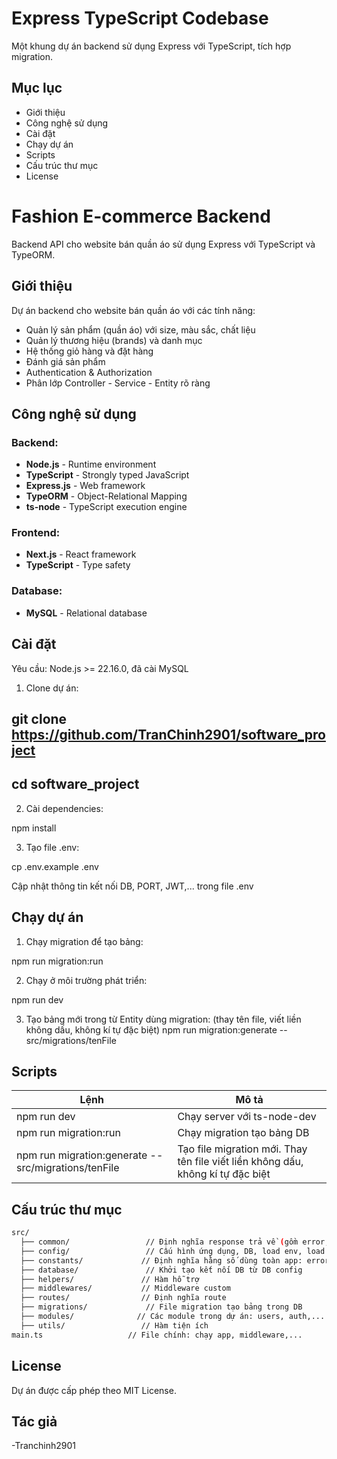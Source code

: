 # Express TypeScript Codebase

Một khung dự án backend sử dụng Express với TypeScript, tích hợp migration.

## Mục lục

- Giới thiệu
- Công nghệ sử dụng
- Cài đặt
- Chạy dự án
- Scripts
- Cấu trúc thư mục
- License

# Fashion E-commerce Backend

Backend API cho website bán quần áo sử dụng Express với TypeScript và TypeORM.

## Giới thiệu

Dự án backend cho website bán quần áo với các tính năng:
- Quản lý sản phẩm (quần áo) với size, màu sắc, chất liệu
- Quản lý thương hiệu (brands) và danh mục
- Hệ thống giỏ hàng và đặt hàng  
- Đánh giá sản phẩm
- Authentication & Authorization
- Phân lớp Controller - Service - Entity rõ ràng

## Công nghệ sử dụng

### Backend:
- **Node.js** - Runtime environment
- **TypeScript** - Strongly typed JavaScript
- **Express.js** - Web framework
- **TypeORM** - Object-Relational Mapping
- **ts-node** - TypeScript execution engine

### Frontend:
- **Next.js** - React framework
- **TypeScript** - Type safety

### Database:
- **MySQL** - Relational database

## Cài đặt

Yêu cầu: Node.js >= 22.16.0, đã cài MySQL

1. Clone dự án:

## git clone https://github.com/TranChinh2901/software_project
## cd software_project

2. Cài dependencies:

npm install

3. Tạo file .env:

cp .env.example .env

Cập nhật thông tin kết nối DB, PORT, JWT,... trong file .env

## Chạy dự án

1. Chạy migration để tạo bảng:

npm run migration:run

2. Chạy ở môi trường phát triển:

npm run dev

3. Tạo bảng mới trong từ Entity dùng migration: (thay tên file, viết liền không dấu, không kí tự đặc biệt)
npm run migration:generate -- src/migrations/tenFile

## Scripts

| Lệnh                                 | Mô tả                                 |
|--------------------------------------|----------------------------------------|
| npm run dev                          | Chạy server với ts-node-dev           |
| npm run migration:run                | Chạy migration tạo bảng DB            |
| npm run migration:generate -- src/migrations/tenFile   | Tạo file migration mới. Thay tên file viết liền không dấu, không kí tự đặc biệt             |

## Cấu trúc thư mục
```bash
src/
  ├── common/                 // Định nghĩa response trả về (gồm error, success)
  ├── config/                 // Cấu hình ứng dụng, DB, load env, load entity dùng cho khởi tạo DB
  ├── constants/             // Định nghĩa hằng số dùng toàn app: error-code, message, status-code,...
  ├── database/               // Khởi tạo kết nối DB từ DB config
  ├── helpers/               // Hàm hỗ trợ
  ├── middlewares/           // Middleware custom
  ├── routes/                // Định nghĩa route
  ├── migrations/             // File migration tạo bảng trong DB
  ├── modules/              // Các module trong dự án: users, auth,...
  ├── utils/                 // Hàm tiện ích
main.ts                   // File chính: chạy app, middleware,...
```

## License

Dự án được cấp phép theo MIT License.

## Tác giả

-Tranchinh2901
